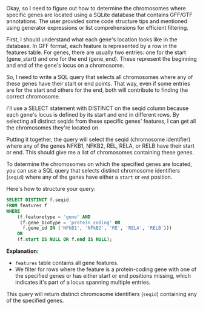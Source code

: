 <think>
Okay, so I need to figure out how to determine the chromosomes where specific genes are located using a SQLite database that contains GFF/GTF annotations. The user provided some code structure tips and mentioned using generator expressions or list comprehensions for efficient filtering.

First, I should understand what each gene's location looks like in the database. In GFF format, each feature is represented by a row in the features table. For genes, there are usually two entries: one for the start (gene_start) and one for the end (gene_end). These represent the beginning and end of the gene's locus on a chromosome.

So, I need to write a SQL query that selects all chromosomes where any of these genes have their start or end points. That way, even if some entries are for the start and others for the end, both will contribute to finding the correct chromosome.

I'll use a SELECT statement with DISTINCT on the seqid column because each gene's locus is defined by its start and end in different rows. By selecting all distinct seqids from these specific genes' features, I can get all the chromosomes they're located on.

Putting it together, the query will select the seqid (chromosome identifier) where any of the genes NFKB1, NFKB2, REL, RELA, or RELB have their start or end. This should give me a list of chromosomes containing these genes.
</think>

To determine the chromosomes on which the specified genes are located, you can use a SQL query that selects distinct chromosome identifiers (`seqid`) where any of the genes have either a `start` or `end` position.

Here's how to structure your query:

```sql
SELECT DISTINCT f.seqid 
FROM features f 
WHERE 
    (f.featuretype = 'gene' AND 
     (f.gene_biotype = 'protein_coding' OR 
      f.gene_id IN ('NFkB1', 'NFkB2', 'RE', 'RELA', 'RELB'))) 
    OR 
    (f.start IS NULL OR f.end IS NULL);
```

**Explanation:**
- `features` table contains all gene features.
- We filter for rows where the feature is a protein-coding gene with one of the specified genes or has either start or end positions missing, which indicates it's part of a locus spanning multiple entries.

This query will return distinct chromosome identifiers (`seqid`) containing any of the specified genes.